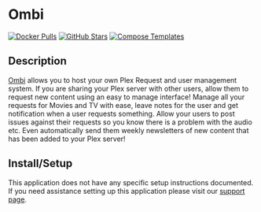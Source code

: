 # Ombi

[![Docker Pulls](https://img.shields.io/docker/pulls/linuxserver/ombi?style=flat-square&color=607D8B&label=docker%20pulls&logo=docker)](https://hub.docker.com/r/linuxserver/ombi)
[![GitHub Stars](https://img.shields.io/github/stars/linuxserver/docker-ombi?style=flat-square&color=607D8B&label=github%20stars&logo=github)](https://github.com/linuxserver/docker-ombi)
[![Compose Templates](https://img.shields.io/static/v1?style=flat-square&color=607D8B&label=compose&message=templates)](https://github.com/GhostWriters/DockSTARTer/tree/master/compose/.apps/ombi)

## Description

[Ombi](https://ombi.io/) allows you to host your own Plex Request and user
management system. If you are sharing your Plex server with other users, allow
them to request new content using an easy to manage interface! Manage all your
requests for Movies and TV with ease, leave notes for the user and get
notification when a user requests something. Allow your users to post issues
against their requests so you know there is a problem with the audio etc. Even
automatically send them weekly newsletters of new content that has been added to
your Plex server!

## Install/Setup

This application does not have any specific setup instructions documented. If
you need assistance setting up this application please visit our
[support page](https://dockstarter.com/basics/support/).
